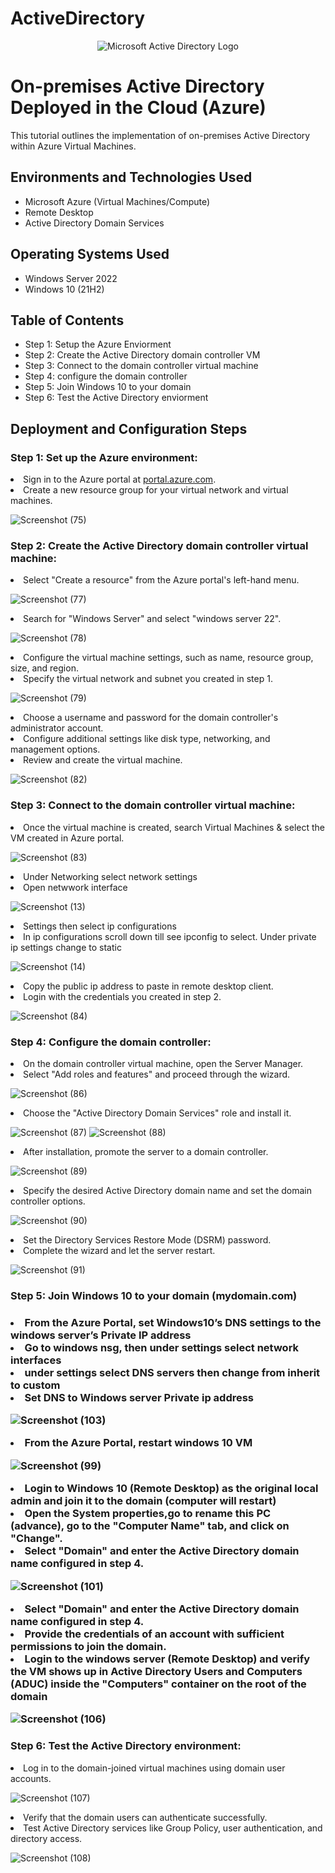 # ActiveDirectory
<p align="center">
<img src="https://i.imgur.com/pU5A58S.png" alt="Microsoft Active Directory Logo"/>
</p>

<h1>On-premises Active Directory Deployed in the Cloud (Azure)</h1>
This tutorial outlines the implementation of on-premises Active Directory within Azure Virtual Machines.<br />

<h2>Environments and Technologies Used</h2>

- Microsoft Azure (Virtual Machines/Compute)
- Remote Desktop
- Active Directory Domain Services

<h2>Operating Systems Used </h2>

- Windows Server 2022
- Windows 10 (21H2)

<h2>Table of Contents</h2>

- Step 1: Setup the Azure Enviorment
- Step 2: Create the Active Directory domain controller VM
- Step 3: Connect to the domain controller virtual machine
- Step 4: configure the domain controller
- Step 5: Join Windows 10 to your domain
- Step 6: Test the Active Directory enviorment

<h2>Deployment and Configuration Steps</h2>

<h3>Step 1: Set up the Azure environment:</h3>

<li>Sign in to the Azure portal at <a href="https://portal.azure.com">portal.azure.com</a>.</li>
<li>Create a new resource group for your virtual network and virtual machines.</li>
    
![Screenshot (75)](https://github.com/DaAvionBrock/ActiveDirectory/assets/118222338/2144731a-b67a-46bd-aa41-21aef3e2d15d)


<h3>Step 2: Create the Active Directory domain controller virtual machine:</h3>

<li>Select "Create a resource" from the Azure portal's left-hand menu.</li>

![Screenshot (77)](https://github.com/DaAvionBrock/ActiveDirectory/assets/118222338/d6562cf9-527d-4f2f-ad50-1b40b9bd4792)

<li>Search for "Windows Server" and select "windows server 22".</li>

![Screenshot (78)](https://github.com/DaAvionBrock/ActiveDirectory/assets/118222338/01eb921b-8ce7-474e-a1f6-6ea2af8e908c)

<li>Configure the virtual machine settings, such as name, resource group, size, and region.</li>
<li>Specify the virtual network and subnet you created in step 1.</li>
 
![Screenshot (79)](https://github.com/DaAvionBrock/ActiveDirectory/assets/118222338/b988a1b0-3598-4fb6-bdfc-f490fc361102)

<li>Choose a username and password for the domain controller's administrator account.</li>
    <li>Configure additional settings like disk type, networking, and management options.</li>
    <li>Review and create the virtual machine.</li>
    
![Screenshot (82)](https://github.com/DaAvionBrock/ActiveDirectory/assets/118222338/3cdc39d4-8fa1-4746-ae64-6c5af809e0f6)


<h3>Step 3: Connect to the domain controller virtual machine:</h3>

<li>Once the virtual machine is created, search Virtual Machines & select the VM created in Azure portal.</li>

![Screenshot (83)](https://github.com/DaAvionBrock/ActiveDirectory/assets/118222338/1249b639-600c-482e-9ef1-6570b9deefa9)

<li>Under Networking select network settings </li>
<li>Open netwwork interface</li>

![Screenshot (13)](https://github.com/DaAvionBrock/images/blob/main/Screenshot%20(13).png)

<li>Settings then select ip configurations</li>
<li>In ip configurations scroll down till see ipconfig to select. Under private ip settings change to static</li>

![Screenshot (14)](https://github.com/DaAvionBrock/images/blob/main/Screenshot%20(14).png)

<li>Copy the public ip address to paste in remote desktop client.</li>
    
<li>Login with the credentials you created in step 2.</li>
    
![Screenshot (84)](https://github.com/DaAvionBrock/ActiveDirectory/assets/118222338/b01a5495-5d99-441f-b672-ab3f4d481a19)

  
<h3>Step 4: Configure the domain controller:</h3>

<li>On the domain controller virtual machine, open the Server Manager.</li>
<li>Select "Add roles and features" and proceed through the wizard.</li>

![Screenshot (86)](https://github.com/DaAvionBrock/ActiveDirectory/assets/118222338/405d6538-58eb-48a1-a8ad-d52f0da58eae)

<li>Choose the "Active Directory Domain Services" role and install it.</li>

![Screenshot (87)](https://github.com/DaAvionBrock/ActiveDirectory/assets/118222338/fda28150-b786-4723-98db-8011e5f587d8)
![Screenshot (88)](https://github.com/DaAvionBrock/ActiveDirectory/assets/118222338/3fc9b988-a4bc-4ad4-8333-163346c1019d)

<li>After installation, promote the server to a domain controller.</li>

![Screenshot (89)](https://github.com/DaAvionBrock/ActiveDirectory/assets/118222338/0aae2f2e-6dab-42b5-a33b-1367c47ccbaa)

<li>Specify the desired Active Directory domain name and set the domain controller options.</li>
    
![Screenshot (90)](https://github.com/DaAvionBrock/ActiveDirectory/assets/118222338/e934ded3-499e-4204-aa05-f64bc6f171db)

<li>Set the Directory Services Restore Mode (DSRM) password.</li>
<li>Complete the wizard and let the server restart.</li>

![Screenshot (91)](https://github.com/DaAvionBrock/ActiveDirectory/assets/118222338/f88dac86-a493-4337-add0-0cd312eb1d15)


<h3>Step 5: Join Windows 10 to your domain (mydomain.com)<h3/>

<li>From the Azure Portal, set Windows10’s DNS settings to the windows server’s Private IP address</li>
    <li>Go to windows nsg, then under settings select network interfaces </li>
    <li>under settings select DNS servers then change from inherit to custom</li>
<li>Set DNS to Windows server Private ip address</li>

![Screenshot (103)](https://github.com/DaAvionBrock/ActiveDirectory/assets/118222338/119964b1-15fe-4e61-b3ab-02353732b305)

<li>From the Azure Portal, restart windows 10 VM</li>

![Screenshot (99)](https://github.com/DaAvionBrock/ActiveDirectory/assets/118222338/163ceda3-9a6f-40cf-8e42-7c1bc762803b)

<li>Login to Windows 10 (Remote Desktop) as the original local admin and join it to the domain (computer will restart)</li>
<li>Open the System properties,go to rename this PC (advance), go to the "Computer Name" tab, and click on "Change".</li>
<li>Select "Domain" and enter the Active Directory domain name configured in step 4.</li>


![Screenshot (101)](https://github.com/DaAvionBrock/ActiveDirectory/assets/118222338/517887eb-db21-4be8-89ec-5b57ee37a0f3)

<li>Select "Domain" and enter the Active Directory domain name configured in step 4.</li>
<li>Provide the credentials of an account with sufficient permissions to join the domain.</li>
<li>Login to the windows server (Remote Desktop) and verify the VM shows up in Active Directory Users and Computers (ADUC) inside the "Computers" container on the root of the domain</li>

![Screenshot (106)](https://github.com/DaAvionBrock/ActiveDirectory/assets/118222338/f20a111b-2f01-49a2-b2a3-707c7550647e)



<h3>Step 6: Test the Active Directory environment:</h3>

<li>Log in to the domain-joined virtual machines using domain user accounts.</li>
    
![Screenshot (107)](https://github.com/DaAvionBrock/ActiveDirectory/assets/118222338/879e32c1-3d2d-4a6d-92b7-d51f764af9af)

<li>Verify that the domain users can authenticate successfully.</li>
<li>Test Active Directory services like Group Policy, user authentication, and directory access.</li>

![Screenshot (108)](https://github.com/DaAvionBrock/ActiveDirectory/assets/118222338/60ef7ddd-5a11-4205-9356-7431213a734e)



